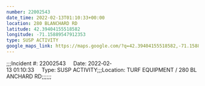 ```yaml
---
number: 22002543
date_time: 2022-02-13T01:10:33+00:00
location: 280 BLANCHARD RD
latitude: 42.39404155518582
longitude: -71.15889547912353
type: SUSP ACTIVITY
google_maps_link: https://maps.google.com/?q=42.39404155518582,-71.15889547912353
---
```


;;;Incident #: 22002543     Date: 2022‐02‐13 01:10:33     Type: SUSP ACTIVITY;;;Location: TURF EQUIPMENT / 280 BLANCHARD RD;;;;;;
